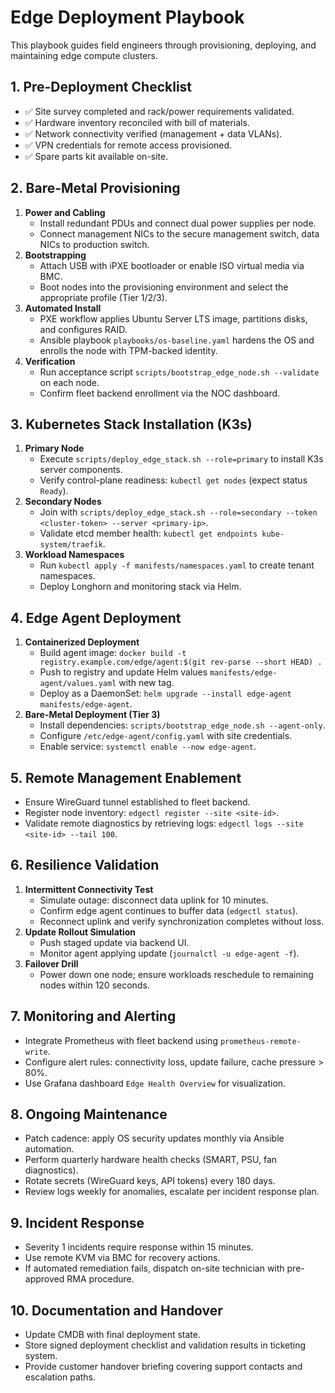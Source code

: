 # Edge Deployment Playbook

This playbook guides field engineers through provisioning, deploying, and maintaining edge compute clusters.

## 1. Pre-Deployment Checklist

- ✅ Site survey completed and rack/power requirements validated.
- ✅ Hardware inventory reconciled with bill of materials.
- ✅ Network connectivity verified (management + data VLANs).
- ✅ VPN credentials for remote access provisioned.
- ✅ Spare parts kit available on-site.

## 2. Bare-Metal Provisioning

1. **Power and Cabling**
   - Install redundant PDUs and connect dual power supplies per node.
   - Connect management NICs to the secure management switch, data NICs to production switch.
2. **Bootstrapping**
   - Attach USB with iPXE bootloader or enable ISO virtual media via BMC.
   - Boot nodes into the provisioning environment and select the appropriate profile (Tier 1/2/3).
3. **Automated Install**
   - PXE workflow applies Ubuntu Server LTS image, partitions disks, and configures RAID.
   - Ansible playbook `playbooks/os-baseline.yaml` hardens the OS and enrolls the node with TPM-backed identity.
4. **Verification**
   - Run acceptance script `scripts/bootstrap_edge_node.sh --validate` on each node.
   - Confirm fleet backend enrollment via the NOC dashboard.

## 3. Kubernetes Stack Installation (K3s)

1. **Primary Node**
   - Execute `scripts/deploy_edge_stack.sh --role=primary` to install K3s server components.
   - Verify control-plane readiness: `kubectl get nodes` (expect status `Ready`).
2. **Secondary Nodes**
   - Join with `scripts/deploy_edge_stack.sh --role=secondary --token <cluster-token> --server <primary-ip>`.
   - Validate etcd member health: `kubectl get endpoints kube-system/traefik`.
3. **Workload Namespaces**
   - Run `kubectl apply -f manifests/namespaces.yaml` to create tenant namespaces.
   - Deploy Longhorn and monitoring stack via Helm.

## 4. Edge Agent Deployment

1. **Containerized Deployment**
   - Build agent image: `docker build -t registry.example.com/edge/agent:$(git rev-parse --short HEAD) .`
   - Push to registry and update Helm values `manifests/edge-agent/values.yaml` with new tag.
   - Deploy as a DaemonSet: `helm upgrade --install edge-agent manifests/edge-agent`.
2. **Bare-Metal Deployment (Tier 3)**
   - Install dependencies: `scripts/bootstrap_edge_node.sh --agent-only`.
   - Configure `/etc/edge-agent/config.yaml` with site credentials.
   - Enable service: `systemctl enable --now edge-agent`.

## 5. Remote Management Enablement

- Ensure WireGuard tunnel established to fleet backend.
- Register node inventory: `edgectl register --site <site-id>`.
- Validate remote diagnostics by retrieving logs: `edgectl logs --site <site-id> --tail 100`.

## 6. Resilience Validation

1. **Intermittent Connectivity Test**
   - Simulate outage: disconnect data uplink for 10 minutes.
   - Confirm edge agent continues to buffer data (`edgectl status`).
   - Reconnect uplink and verify synchronization completes without loss.
2. **Update Rollout Simulation**
   - Push staged update via backend UI.
   - Monitor agent applying update (`journalctl -u edge-agent -f`).
3. **Failover Drill**
   - Power down one node; ensure workloads reschedule to remaining nodes within 120 seconds.

## 7. Monitoring and Alerting

- Integrate Prometheus with fleet backend using `prometheus-remote-write`.
- Configure alert rules: connectivity loss, update failure, cache pressure > 80%.
- Use Grafana dashboard `Edge Health Overview` for visualization.

## 8. Ongoing Maintenance

- Patch cadence: apply OS security updates monthly via Ansible automation.
- Perform quarterly hardware health checks (SMART, PSU, fan diagnostics).
- Rotate secrets (WireGuard keys, API tokens) every 180 days.
- Review logs weekly for anomalies, escalate per incident response plan.

## 9. Incident Response

- Severity 1 incidents require response within 15 minutes.
- Use remote KVM via BMC for recovery actions.
- If automated remediation fails, dispatch on-site technician with pre-approved RMA procedure.

## 10. Documentation and Handover

- Update CMDB with final deployment state.
- Store signed deployment checklist and validation results in ticketing system.
- Provide customer handover briefing covering support contacts and escalation paths.
